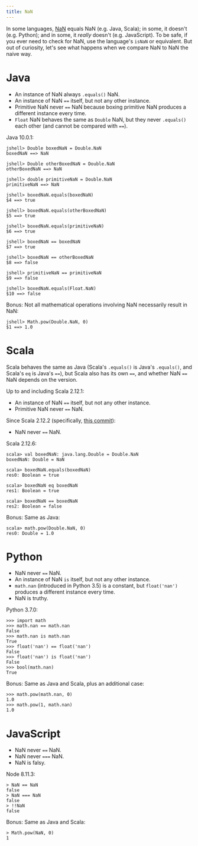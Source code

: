 ```yaml
---
title: NaN
---
```


In some languages, [NaN][wiki-nan] equals NaN (e.g. Java, Scala); in some, it
doesn't (e.g. Python); and in some, it _really_ doesn't (e.g. JavaScript). To be
safe, if you ever need to check for NaN, use the language's `isNaN` or
equivalent. But out of curiosity, let's see what happens when we compare NaN to
NaN the naive way.

# Java

- An instance of NaN always `.equals()` NaN.
- An instance of NaN `==` itself, but not any other instance.
- Primitive NaN never `==` NaN because boxing primitive NaN produces a different
  instance every time.
- `Float` NaN behaves the same as `Double` NaN, but they never `.equals()` each
  other (and cannot be compared with `==`).

Java 10.0.1:

```
jshell> Double boxedNaN = Double.NaN
boxedNaN ==> NaN

jshell> Double otherBoxedNaN = Double.NaN
otherBoxedNaN ==> NaN

jshell> double primitiveNaN = Double.NaN
primitiveNaN ==> NaN

jshell> boxedNaN.equals(boxedNaN)
$4 ==> true

jshell> boxedNaN.equals(otherBoxedNaN)
$5 ==> true

jshell> boxedNaN.equals(primitiveNaN)
$6 ==> true

jshell> boxedNaN == boxedNaN
$7 ==> true

jshell> boxedNaN == otherBoxedNaN
$8 ==> false

jshell> primitiveNaN == primitiveNaN
$9 ==> false

jshell> boxedNaN.equals(Float.NaN)
$10 ==> false
```

Bonus: Not all mathematical operations involving NaN necessarily result in NaN:

```
jshell> Math.pow(Double.NaN, 0)
$1 ==> 1.0
```

# Scala

Scala behaves the same as Java (Scala's `.equals()` is Java's `.equals()`, and
Scala's `eq` is Java's `==`), but Scala also has its own `==`, and whether NaN
`==` NaN depends on the version.

Up to and including Scala 2.12.1:

- An instance of NaN `==` itself, but not any other instance.
- Primitive NaN never `==` NaN.

Since Scala 2.12.2 (specifically, [this commit][scala-6e9268b]):

- NaN never `==` NaN.

Scala 2.12.6:

```
scala> val boxedNaN: java.lang.Double = Double.NaN
boxedNaN: Double = NaN

scala> boxedNaN.equals(boxedNaN)
res0: Boolean = true

scala> boxedNaN eq boxedNaN
res1: Boolean = true

scala> boxedNaN == boxedNaN
res2: Boolean = false
```

Bonus: Same as Java:

```
scala> math.pow(Double.NaN, 0)
res0: Double = 1.0
```

# Python

- NaN never `==` NaN.
- An instance of NaN `is` itself, but not any other instance.
- `math.nan` (introduced in Python 3.5) is a constant, but `float('nan')`
  produces a different instance every time.
- NaN is truthy.

Python 3.7.0:

```
>>> import math
>>> math.nan == math.nan
False
>>> math.nan is math.nan
True
>>> float('nan') == float('nan')
False
>>> float('nan') is float('nan')
False
>>> bool(math.nan)
True
```

Bonus: Same as Java and Scala, plus an additional case:

```
>>> math.pow(math.nan, 0)
1.0
>>> math.pow(1, math.nan)
1.0
```

# JavaScript

- NaN never `==` NaN.
- NaN never `===` NaN.
- NaN is falsy.

Node 8.11.3:

```
> NaN == NaN
false
> NaN === NaN
false
> !!NaN
false
```

Bonus: Same as Java and Scala:

```
> Math.pow(NaN, 0)
1
```

[wiki-nan]: https://en.wikipedia.org/wiki/NaN
[scala-6e9268b]: https://github.com/scala/scala/commit/6e9268b08e813b6930165877fe6ce450890f0a9e
